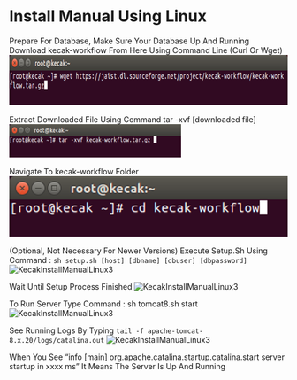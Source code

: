 
# Install Manual Using Linux

Prepare For Database, Make Sure Your Database Up And Running
Download kecak-workflow From Here Using Command Line (Curl Or Wget)
<img src="https://raw.githubusercontent.com/kinnara-digital-studio/kecak-workflow/master/docs/assets/KecakInstallManualLinux1.png" alt="KecakInstallManualLinux1" />

Extract Downloaded File Using Command tar -xvf [downloaded file]
<img src="https://raw.githubusercontent.com/kinnara-digital-studio/kecak-workflow/master/docs/assets/KecakInstallManualLinux2.png" height="60" alt="KecakInstallManualLinux2" />

Navigate To kecak-workflow Folder
<img src="https://raw.githubusercontent.com/kinnara-digital-studio/kecak-workflow/master/docs/assets/KecakInstallManualLinux3.png" alt="KecakInstallManualLinux3" />


(Optional, Not Necessary For Newer Versions) Execute Setup.Sh Using Command :
``` sh setup.sh [host] [dbname] [dbuser] [dbpassword] ```
<img src="https://raw.githubusercontent.com/kinnara-digital-studio/kecak-workflow/master/docs/assets/KecakInstallManualLinux4.png" alt="KecakInstallManualLinux3" />


Wait Until Setup Process Finished
<img src="https://raw.githubusercontent.com/kinnara-digital-studio/kecak-workflow/master/docs/assets/KecakInstallManualLinux5.png" alt="KecakInstallManualLinux3" />


To Run Server Type Command : sh tomcat8.sh start
<img src="https://raw.githubusercontent.com/kinnara-digital-studio/kecak-workflow/master/docs/assets/KecakInstallManualLinux6.png" alt="KecakInstallManualLinux3" />


See Running Logs By Typing ``` tail -f apache-tomcat-8.x.20/logs/catalina.out ```
<img src="https://raw.githubusercontent.com/kinnara-digital-studio/kecak-workflow/master/docs/assets/KecakInstallManualLinux7.png" alt="KecakInstallManualLinux3" />

When You See “info [main] org.apache.catalina.startup.catalina.start server startup in xxxx ms” It Means The Server Is Up And Running



